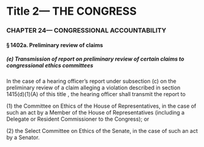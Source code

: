 
# Title 2— THE CONGRESS
### CHAPTER 24— CONGRESSIONAL ACCOUNTABILITY
#### § 1402a. Preliminary review of claims
##### (e) Transmission of report on preliminary review of certain claims to congressional ethics committees

In the case of a hearing officer’s report under subsection (c) on the preliminary review of a claim alleging a violation described in section 1415(d)(1)(A) of this title , the hearing officer shall transmit the report to

(1) the Committee on Ethics of the House of Representatives, in the case of such an act by a Member of the House of Representatives (including a Delegate or Resident Commissioner to the Congress); or

(2) the Select Committee on Ethics of the Senate, in the case of such an act by a Senator.
